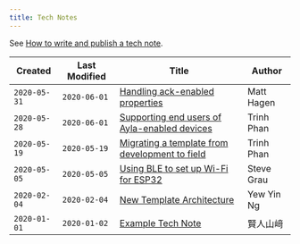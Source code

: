 ```yaml
---
title: Tech Notes
---
```


See [How to write and publish a tech note](how-to-write-and-publish-a-tech-note).

|Created|Last Modified|Title|Author|
|-|-|-|-|
|`2020-05-31`|`2020-06-01`|[Handling ack-enabled properties](00000002)|Matt Hagen|
|`2020-05-28`|`2020-06-01`|[Supporting end users of Ayla-enabled devices](00000007)|Trinh Phan|
|`2020-05-19`|`2020-05-19`|[Migrating a template from development to field](00000004)|Trinh Phan|
|`2020-05-05`|`2020-05-05`|[Using BLE to set up Wi-Fi for ESP32](00000008)|Steve Grau|
|`2020-02-04`|`2020-02-04`|[New Template Architecture](00000005)|Yew Yin Ng|
|`2020-01-01`|`2020-01-02`|[Example Tech Note](00000001)|賢人山﨑|
